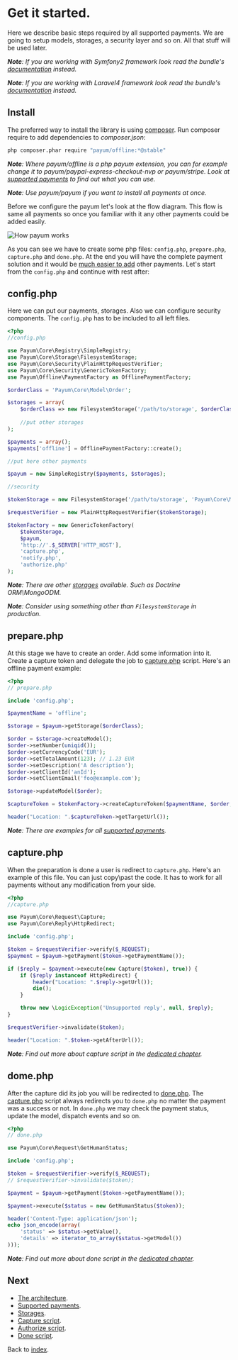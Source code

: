 # Get it started.

Here we describe basic steps required by all supported payments. We are going to setup models, storages, a security layer and so on.
All that stuff will be used later.

_**Note**: If you are working with Symfony2 framework look read the bundle's [documentation](https://github.com/Payum/PayumBundle/blob/master/Resources/doc/index.md) instead._

_**Note**: If you are working with Laravel4 framework look read the bundle's [documentation](https://github.com/Payum/PayumLaravelPackage/blob/master/docs/index.md) instead._

## Install

The preferred way to install the library is using [composer](http://getcomposer.org/).
Run composer require to add dependencies to _composer.json_:

```bash
php composer.phar require "payum/offline:*@stable"
```

_**Note**: Where payum/offline is a php payum extension, you can for example change it to payum/paypal-express-checkout-nvp or payum/stripe. Look at [supported payments](supported-payments.md) to find out what you can use._

_**Note**: Use payum/payum if you want to install all payments at once._

Before we configure the payum let's look at the flow diagram.
This flow is same all payments so once you familiar with it any other payments could be added easily.

![How payum works](http://www.websequencediagrams.com/cgi-bin/cdraw?lz=cGFydGljaXBhbnQgcGF5cGFsLmNvbQoACwxVc2VyAAQNcHJlcGFyZS5waHAAHA1jYXB0dQAFE2RvbgAnBgpVc2VyLT4ANQs6AEUIIGEgcGF5bWVudAoAVAstLT4rAEsLOgBbCCB0b2tlbgoKAGcLLS0-AIE2CjogcmVxdWVzdCBhdXRoZW50aWNhdGlvbgoAgVkKLS0-AE0NZ2l2ZSBjb250cm9sIGJhY2sATg8tAIE-CDoAgUsFAHsHAIFTCC0-VXNlcjogc2hvdwCBQQggcmVzdWx0Cg&s=default)

As you can see we have to create some php files: `config.php`, `prepare.php`, `capture.php` and `done.php`.
At the end you will have the complete payment solution and 
it would be [much easier to add](https://github.com/Payum/PaypalExpressCheckoutNvp/blob/master/Resources/docs/get-it-started.md) other payments.
Let's start from the `config.php` and continue with rest after:

## config.php

Here we can put our payments, storages. Also we can configure security components. The `config.php` has to be included to all left files.

```php
<?php
//config.php

use Payum\Core\Registry\SimpleRegistry;
use Payum\Core\Storage\FilesystemStorage;
use Payum\Core\Security\PlainHttpRequestVerifier;
use Payum\Core\Security\GenericTokenFactory;
use Payum\Offline\PaymentFactory as OfflinePaymentFactory;

$orderClass = 'Payum\Core\Model\Order';

$storages = array(
    $orderClass => new FilesystemStorage('/path/to/storage', $orderClass, 'number'),
    
    //put other storages
);

$payments = array();
$payments['offline'] = OfflinePaymentFactory::create();

//put here other payments

$payum = new SimpleRegistry($payments, $storages);

//security

$tokenStorage = new FilesystemStorage('/path/to/storage', 'Payum\Core\Model', 'hash');

$requestVerifier = new PlainHttpRequestVerifier($tokenStorage);

$tokenFactory = new GenericTokenFactory(
    $tokenStorage,
    $payum,
    'http://'.$_SERVER['HTTP_HOST'],
    'capture.php',
    'notify.php',
    'authorize.php'
);
```

_**Note**: There are other [storages](storages.md) available. Such as Doctrine ORM\MongoODM._

_**Note**: Consider using something other than `FilesystemStorage` in production._

## prepare.php

At this stage we have to create an order. Add some information into it. 
Create a capture token and delegate the job to [capture.php](capture-script.md) script.
Here's an offline payment example:

```php
<?php
// prepare.php

include 'config.php';

$paymentName = 'offline';

$storage = $payum->getStorage($orderClass);

$order = $storage->createModel();
$order->setNumber(uniqid());
$order->setCurrencyCode('EUR');
$order->setTotalAmount(123); // 1.23 EUR
$order->setDescription('A description');
$order->setClientId('anId');
$order->setClientEmail('foo@example.com');

$storage->updateModel($order);

$captureToken = $tokenFactory->createCaptureToken($paymentName, $order, 'done.php');

header("Location: ".$captureToken->getTargetUrl());
```

_**Note**: There are examples for all [supported payments](supported-payments.md)._

## capture.php

When the preparation is done a user is redirect to `capture.php`. Here's an example of this file. You can just copy\past the code. 
It has to work for all payments without any modification from your side. 

```php
<?php
//capture.php

use Payum\Core\Request\Capture;
use Payum\Core\Reply\HttpRedirect;

include 'config.php';

$token = $requestVerifier->verify($_REQUEST);
$payment = $payum->getPayment($token->getPaymentName());

if ($reply = $payment->execute(new Capture($token), true)) {
    if ($reply instanceof HttpRedirect) {
        header("Location: ".$reply->getUrl());
        die();
    }

    throw new \LogicException('Unsupported reply', null, $reply);
}

$requestVerifier->invalidate($token);

header("Location: ".$token->getAfterUrl());
```

_**Note**: Find out more about capture script in the [dedicated chapter](capture-script.md)._

## dome.php

After the capture did its job you will be redirected to [done.php](done-script.md).
The [capture.php](capture-script.md) script always redirects you to `done.php` no matter the payment was a success or not.
In `done.php` we may check the payment status, update the model, dispatch events and so on.

```php
<?php
// done.php

use Payum\Core\Request\GetHumanStatus;

include 'config.php';

$token = $requestVerifier->verify($_REQUEST);
// $requestVerifier->invalidate($token);

$payment = $payum->getPayment($token->getPaymentName());

$payment->execute($status = new GetHumanStatus($token));

header('Content-Type: application/json');
echo json_encode(array(
    'status' => $status->getValue(),
    'details' => iterator_to_array($status->getModel())
)));
```

_**Note**: Find out more about done script in the [dedicated chapter](done-script.md)._

## Next 

* [The architecture](the-architecture.md).
* [Supported payments](supported-payments.md).
* [Storages](storages.md).
* [Capture script](capture-script.md).
* [Authorize script](authorize-script.md).
* [Done script](done-script.md).

Back to [index](index.md).
